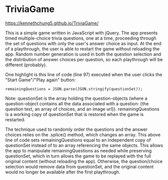 # TriviaGame

https://kennethchung5.github.io/TriviaGame/

This is a simple game written in JavaScript with jQuery. The app presents timed multiple-choice trivia questions, one at a time, proceeding through the set of questions with only the user's answer choice as input. At the end of a playthrough, the user is able to restart the game without reloading the app. Random number generation is used in both the question selection and the distribution of answer choices per question, so each playthrough will be different (probably). 

One highlight is this line of code (line 97) executed when the user clicks the "Start Game"/"Play again" button:  

    remainingQuestions = JSON.parse(JSON.stringify(questionSet));

Note: questionSet is the array holding the question-objects (where a question-object contains all the data associated with a question: {the question text, an array of choices, and an image url}). remainingQuestions is a working copy of questionSet that is restored when the game is restarted. 

The technique used to randomly order the questions and the answer choices relies on the .splice() method, which changes an array. This above line of code sets remainingQuestions equal to an independent copy of questionSet instead of to an array referencing the same objects. This allows the app to manipulate remainingQuestions as needed while preserving questionSet, which in turn allows the game to be replayed with the full original content (without reloading the app). Otherwise, the question/choice selection would remove data from questionSet, and the original content would no longer be available after the first playthrough. 
